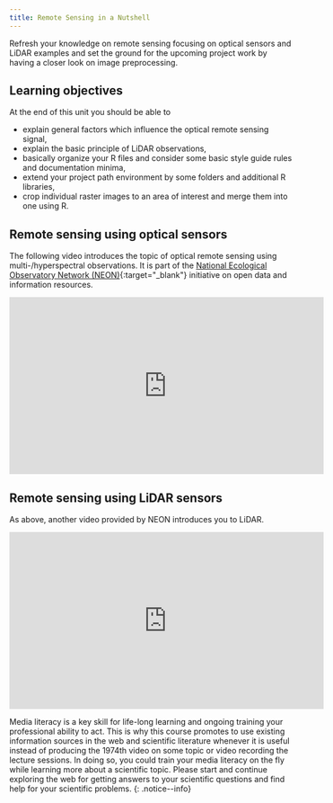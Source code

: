 ```yaml
---
title: Remote Sensing in a Nutshell
---
```


Refresh your knowledge on remote sensing focusing on optical sensors and LiDAR examples and set the ground for the upcoming project work by having a closer look on image preprocessing.

<!--more-->

## Learning objectives
At the end of this unit you should be able to
* explain general factors which influence the optical remote sensing signal,
* explain the basic principle of LiDAR observations,
* basically organize your R files and consider some basic style guide rules and documentation minima,
* extend your project path environment by some folders and additional R libraries,
* crop individual raster images to an area of interest and merge them into one using R.


## Remote sensing using optical sensors
The following video introduces the topic of optical remote sensing using multi-/hyperspectral observations. It is part of the [National Ecological Observatory Network (NEON)](https://www.neonscience.org/){:target="_blank"} initiative on open data and information resources. 

<iframe width="560" height="315" src="https://www.youtube-nocookie.com/embed/3iaFzafWJQE" frameborder="0" allow="autoplay; encrypted-media" allowfullscreen></iframe>

## Remote sensing using LiDAR sensors
As above, another video provided by NEON introduces you to LiDAR.

<iframe width="560" height="315" src="https://www.youtube-nocookie.com/embed/EYbhNSUnIdU" frameborder="0" allow="autoplay; encrypted-media" allowfullscreen></iframe>

Media literacy is a key skill for life-long learning and ongoing training your professional ability to act. This is why this course promotes to use existing information sources in the web and scientific literature whenever it is useful instead of producing the 1974th video on some topic or video recording the lecture sessions. In doing so, you could train your media literacy on the fly while learning more about a scientific topic. Please start and continue exploring the web for getting answers to your scientific questions and find help for your scientific problems.
{: .notice--info}